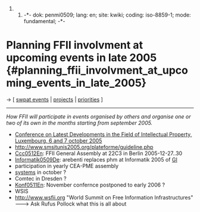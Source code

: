 1.  1.  -\*- dok: penmi0509; lang: en; site: kwiki; coding: iso-8859-1;
        mode: fundamental; -\*-

# Planning FFII involvment at upcoming events in late 2005 {#planning_ffii_involvment_at_upcoming_events_in_late_2005}

-\> \[ [ swpat events](SwpatpenmiEn "wikilink") \| [
projects](FfiiprojEn "wikilink") \| [
priorities](FfiiprojPriorEn "wikilink") \]

------------------------------------------------------------------------

*How FFII will participate in events organised by others and organise
one or two of its own in the months starting from september 2005.*

-   [Conference on Latest Developments in the Field of Intellectual
    Property, Luxembourg, 6 and 7 october
    2005](http://wiki.ffii.org/EipaConf0510En "wikilink")
-   <http://www.smsitunis2005.org/plateforme/guideline.php>
-   [Ccc0512En](Ccc0512En "wikilink"): FFII General Assembly at 22C3 in
    Berlin 2005-12-27..30
-   [Informatik0509De](Informatik0509De "wikilink"): arebenti replaces
    phm at Informatik 2005 of [ GI](SwpatgievDe "wikilink")
-   participation in yearly CEA-PME assembly
-   [systems](http://www.systems-world.com/ "wikilink") in october ?
-   Comtec in Dresden ?
-   [Konf0511En](Konf0511En "wikilink"): November confernce postponed to
    early 2006 ?
-   WSIS
-   <http://www.wsfii.org> \"World Summit on Free Information
    Infrastructures\" \-\--\> Ask Rufus Pollock what this is all about
